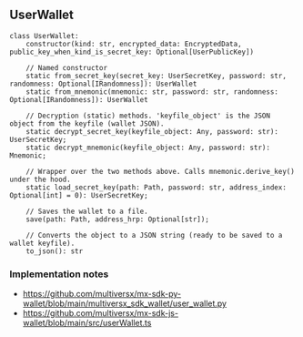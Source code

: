 ## UserWallet

```
class UserWallet:
    constructor(kind: str, encrypted_data: EncryptedData, public_key_when_kind_is_secret_key: Optional[UserPublicKey])
    
    // Named constructor
    static from_secret_key(secret_key: UserSecretKey, password: str, randomness: Optional[IRandomness]): UserWallet
    static from_mnemonic(mnemonic: str, password: str, randomness: Optional[IRandomness]): UserWallet

    // Decryption (static) methods. 'keyfile_object' is the JSON object from the keyfile (wallet JSON).
    static decrypt_secret_key(keyfile_object: Any, password: str): UserSecretKey;
    static decrypt_mnemonic(keyfile_object: Any, password: str): Mnemonic;

    // Wrapper over the two methods above. Calls mnemonic.derive_key() under the hood.
    static load_secret_key(path: Path, password: str, address_index: Optional[int] = 0): UserSecretKey;

    // Saves the wallet to a file.
    save(path: Path, address_hrp: Optional[str]);

    // Converts the object to a JSON string (ready to be saved to a wallet keyfile).
    to_json(): str
```

### Implementation notes

 - https://github.com/multiversx/mx-sdk-py-wallet/blob/main/multiversx_sdk_wallet/user_wallet.py
 - https://github.com/multiversx/mx-sdk-js-wallet/blob/main/src/userWallet.ts
